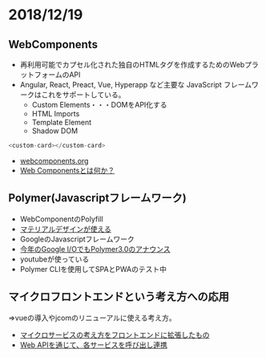 # 2018/12/19
## WebComponents
* 再利用可能でカプセル化された独自のHTMLタグを作成するためのWebプラットフォームのAPI
* Angular, React, Preact, Vue, Hyperapp など主要な JavaScript フレームワークはこれをサポートしている。
  * Custom Elements・・・DOMをAPI化する
  * HTML Imports
  * Template Element
  * Shadow DOM
```custom-element.js
<custom-card></custom-card>
```
* [webcomponents.org](https://www.webcomponents.org/)
* [Web Componentsとは何か？](https://qiita.com/jtakiguchi/items/b1315f53b3726ff11b61)


## Polymer(Javascriptフレームワーク)
* WebComponentのPolyfill
* [マテリアルデザインが使える](https://material.io/design/)
* GoogleのJavascriptフレームワーク
* [今年のGoogle I/OでもPolymer3.0のアナウンス](https://www.polymer-project.org/blog/2018-05-09-polymer-at-io-2018)
* youtubeが使っている
* Polymer CLIを使用してSPAとPWAのテスト中



## マイクロフロントエンドという考え方への応用
⇒vueの導入やjcomのリニューアルに使える考え方。
* [マイクロサービスの考え方をフロントエンドに拡張したもの](https://micro-frontends-japanese.org/)
* [Web APIを通じて、各サービスを呼び出し連携](https://www.salesforce.com/jp/blog/2016/03/microservices)
